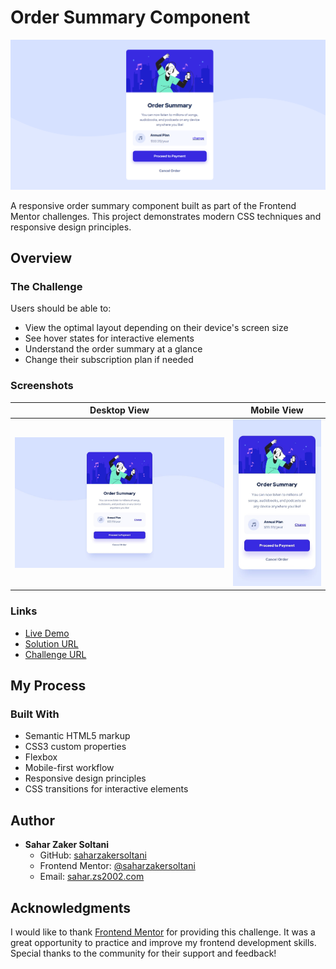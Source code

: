 # Order Summary Component

![Order Summary Component Preview](Desktop.png)

A responsive order summary component built as part of the Frontend Mentor challenges. This project demonstrates modern CSS techniques and responsive design principles.

## Overview

### The Challenge

Users should be able to:
- View the optimal layout depending on their device's screen size
- See hover states for interactive elements
- Understand the order summary at a glance
- Change their subscription plan if needed

### Screenshots

| Desktop View | Mobile View |
|--------------|-------------|
| ![Desktop Design](./design/desktop-design.jpg) | ![Mobile Design](./design/mobile-design.jpg) |

### Links

- [Live Demo](https://saharzakersoltani.github.io/order-summary-component-main/)
- [Solution URL](https://github.com/saharzakersoltani/order-summary-component-main)
- [Challenge URL](https://www.frontendmentor.io/challenges/order-summary-component-QlPmajDUj)

## My Process

### Built With

- Semantic HTML5 markup
- CSS3 custom properties
- Flexbox
- Mobile-first workflow
- Responsive design principles
- CSS transitions for interactive elements

## Author

- **Sahar Zaker Soltani**
  - GitHub: [saharzakersoltani](https://github.com/saharzakersoltani)
  - Frontend Mentor: [@saharzakersoltani](https://www.frontendmentor.io/profile/saharzakersoltani)
  - Email: [sahar.zs2002.com](mailto:your-email@example.com)

## Acknowledgments

I would like to thank [Frontend Mentor](https://www.frontendmentor.io) for providing this challenge. It was a great opportunity to practice and improve my frontend development skills. Special thanks to the community for their support and feedback!



